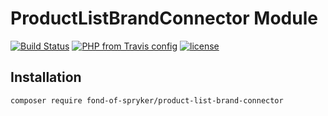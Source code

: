 # ProductListBrandConnector Module
[![Build Status](https://travis-ci.org/fond-of/spryker-product-list-brand-connector.svg?branch=master)](https://travis-ci.org/fond-of/spryker-product-list-brand-connector)
[![PHP from Travis config](https://img.shields.io/travis/php-v/symfony/symfony.svg)](https://php.net/)
[![license](https://img.shields.io/github/license/mashape/apistatus.svg)](https://packagist.org/packages/fond-of-spryker/product-list-brand-connector)

## Installation

```
composer require fond-of-spryker/product-list-brand-connector
```
